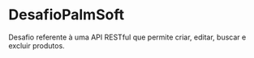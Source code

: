 # DesafioPalmSoft
Desafio referente à uma API RESTful que permite criar, editar, buscar e excluir produtos.
